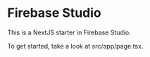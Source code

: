 # Firebase Studio

This is a NextJS starter in Firebase Studio.

To get started, take a look at src/app/page.tsx.

<!-- Restore point: Dashboard funcionando -->
<!-- Restore point: Formulario de edición de gastos funcionando -->
<!-- Restore point: Diseño del dashboard drag and drop funcionando -->
<!-- Restore point: v6.1 - 2023-12-02 -->
<!-- Restore point: v7.0 -->
<!-- Restore point: v7.01 -->
<!-- Restore point: v8.01 -->
<!-- Restore point: v9.0 -->
